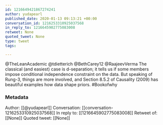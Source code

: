 ```yaml
---
id: 1216649421867274241
author: yudapearl
published_date: 2020-01-13 09:13:21 +00:00
conversation_id: 1216253310925037568
in_reply_to: 1216645902775083008
retweet: None
quoted_tweet: None
type: tweet
tags:

---
```


@TheLeanAcademic @tdietterich @BethCarey12 @RaajeevVerma The classical (and easiest) case is d-separation; it tells us if some members impose conditional independence constraint on the data. But speaking of Rung-3, things are more involved, and Section 8.5.2 of Causality (2009) has beautiful examples how data shape priors. #Bookofwhy

### Metadata

Author: [[@yudapearl]]
Conversation: [[conversation-1216253310925037568]]
In reply to: [[1216645902775083008]]
Retweet of: [[None]]
Quoted tweet: [[None]]
